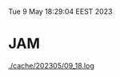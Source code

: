 Tue  9 May 18:29:04 EEST 2023
# JAM
<a href='./cache/202305/09_18.log'>./cache/202305/09_18.log</a>
